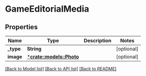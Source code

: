 # GameEditorialMedia

## Properties

Name | Type | Description | Notes
------------ | ------------- | ------------- | -------------
**_type** | **String** |  | [optional] 
**image** | [***crate::models::Photo**](.md) |  | [optional] 

[[Back to Model list]](../README.md#documentation-for-models) [[Back to API list]](../README.md#documentation-for-api-endpoints) [[Back to README]](../README.md)


